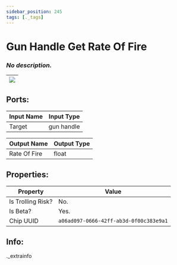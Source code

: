 ```yaml
---
sidebar_position: 245
tags: [._tags]
---
```


# Gun Handle Get Rate Of Fire


### *No description.*

| ![](https://images-ext-2.discordapp.net/external/MPmIaQzlEPmgGWlgi-WxBBXt0Bjv_zWPkg1y1f_sy3s/https/www.recroomcircuits.com/image/circuit/absolute-value?width=206&height=108) |
|-----|

## Ports:

| Input Name | Input Type |
|-----------|-----------|
| Target | gun handle |

| Output Name | Output Type |
|-----------|-----------|
| Rate Of Fire | float |

## Properties:

| Property  | Value |
|-------------------|-----------|
| Is Trolling Risk? | No. |
| Is Beta? | Yes. |
| Chip UUID | `a06ad097-0666-42ff-ab3d-0f00c383e9a1` |

## Info:
._extrainfo